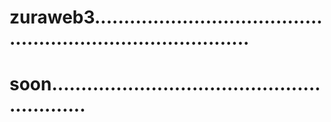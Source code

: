 # zuraweb3................................................................................
# soon...........................................................
